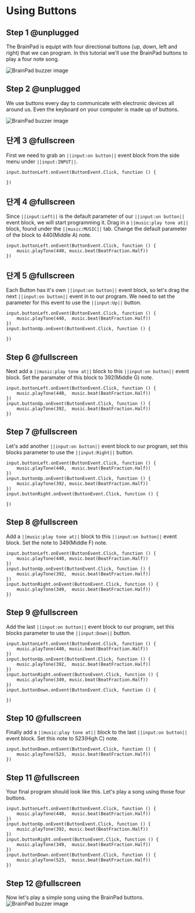 # Using Buttons

## Step 1 @unplugged

The BrainPad is equipt with four directional buttons (up, down, left and right) that we can program. In this tutorial we'll use the BrainPad buttons to play a four note song.

![BrainPad buzzer image](/static/images/buttons.jpg)

## Step 2 @unplugged

We use buttons every day to communicate with electronic devices all around us. Even the keyboard on your computer is made up of buttons.

![BrainPad buzzer image](/static/images/keys.jpg)

## 단계 3 @fullscreen

First we need to grab an `||input:on button||` event block from the side menu under `||input:INPUT||`.

```blocks
input.buttonLeft.onEvent(ButtonEvent.Click, function () {

})
```

## 단계 4 @fullscreen

Since `||input:Left||` is the default parameter of our `||input:on button||` event block, we will start programming it. Drag in a `||music:play tone at||` block, found under the `||music:MUSIC||` tab. Change the default parameter of the block to 440(Middle A) note.

```blocks
input.buttonLeft.onEvent(ButtonEvent.Click, function () {
    music.playTone(440, music.beat(BeatFraction.Half))
})
```

## 단계 5 @fullscreen

Each Button has it's own `||input:on button||` event block, so let's drag the next `||input:on button||` event in to our program. We need to set the parameter for this event to use the `||input:Up||` button.

```blocks
input.buttonLeft.onEvent(ButtonEvent.Click, function () {
    music.playTone(440,  music.beat(BeatFraction.Half))
})
input.buttonUp.onEvent(ButtonEvent.Click, function () {

})
```

## Step 6 @fullscreen

Next add a `||music:play tone at||` block to this `||input:on button||` event block. Set the paramater of this block to 392(Middle G) note.

```blocks
input.buttonLeft.onEvent(ButtonEvent.Click, function () {
    music.playTone(440,  music.beat(BeatFraction.Half))
})
input.buttonUp.onEvent(ButtonEvent.Click, function () {
    music.playTone(392,  music.beat(BeatFraction.Half))
})
```

## Step 7 @fullscreen

Let's add another `||input:on button||` event block to our program, set this blocks parameter to use the `||input:Right||` button.

```blocks
input.buttonLeft.onEvent(ButtonEvent.Click, function () {
    music.playTone(440,  music.beat(BeatFraction.Half))
})
input.buttonUp.onEvent(ButtonEvent.Click, function () {
    music.playTone(392, music.beat(BeatFraction.Half))
})
input.buttonRight.onEvent(ButtonEvent.Click, function () {

})
```

## Step 8 @fullscreen

Add a `||music:play tone at||` block to this `||input:on button||` event block. Set the note to 349(Middle F) note.

```blocks
input.buttonLeft.onEvent(ButtonEvent.Click, function () {
    music.playTone(440, music.beat(BeatFraction.Half))
})
input.buttonUp.onEvent(ButtonEvent.Click, function () {
    music.playTone(392,  music.beat(BeatFraction.Half))
})
input.buttonRight.onEvent(ButtonEvent.Click, function () {
    music.playTone(349,  music.beat(BeatFraction.Half))
})
```

## Step 9 @fullscreen

Add the last `||input:on button||` event block to our program, set this blocks parameter to use the `||input:Down||` button.

```blocks
input.buttonLeft.onEvent(ButtonEvent.Click, function () {
    music.playTone(440, music.beat(BeatFraction.Half))
})
input.buttonUp.onEvent(ButtonEvent.Click, function () {
    music.playTone(392,  music.beat(BeatFraction.Half))
})
input.buttonRight.onEvent(ButtonEvent.Click, function () {
    music.playTone(349, music.beat(BeatFraction.Half))
})
input.buttonDown.onEvent(ButtonEvent.Click, function () {

})
```

## Step 10 @fullscreen

Finally add a `||music:play tone at||` block to the last `||input:on button||` event block. Set this note to 523(High C) note.

```blocks
input.buttonDown.onEvent(ButtonEvent.Click, function () {
    music.playTone(523,  music.beat(BeatFraction.Half))
})
```

## Step 11 @fullscreen

Your final program should look like this. Let's play a song using those four buttons.

```blocks
input.buttonLeft.onEvent(ButtonEvent.Click, function () {
    music.playTone(440,  music.beat(BeatFraction.Half))
})
input.buttonUp.onEvent(ButtonEvent.Click, function () {
    music.playTone(392, music.beat(BeatFraction.Half))
})
input.buttonRight.onEvent(ButtonEvent.Click, function () {
    music.playTone(349,  music.beat(BeatFraction.Half))
})
input.buttonDown.onEvent(ButtonEvent.Click, function () {
    music.playTone(523,  music.beat(BeatFraction.Half))
})
```

## Step 12 @fullscreen

Now let's play a simple song using the BrainPad buttons. ![BrainPad buzzer image](/static/images/song.jpg)